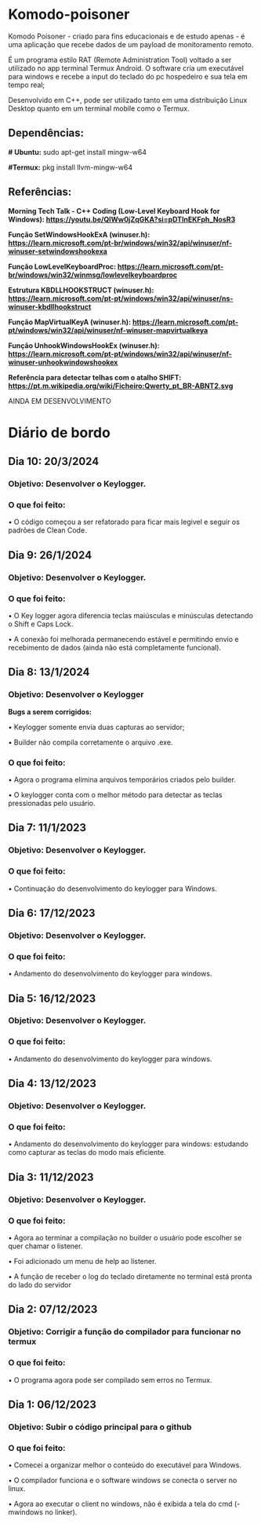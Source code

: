 # Komodo-poisoner
Komodo Poisoner - criado para fins educacionais e de estudo apenas - é uma aplicação que recebe dados de um payload de monitoramento remoto. 

É um programa estilo RAT (Remote Administration Tool) voltado  a ser utilizado no app terminal Termux Android. 
O software cria um executável para windows e recebe a input do teclado do pc hospedeiro e sua tela em tempo real; 

Desenvolvido em C++, pode ser utilizado tanto em uma distribuição Linux Desktop quanto em um terminal mobile como o Termux.

## Dependências:
**# Ubuntu:** sudo apt-get install mingw-w64 

**#Termux:** pkg install llvm-mingw-w64

## Referências:

**Morning Tech Talk - C++ Coding (Low-Level Keyboard Hook for Windows): https://youtu.be/QIWw0jZqGKA?si=pDTlnEKFph_NosR3**

**Função SetWindowsHookExA (winuser.h): https://learn.microsoft.com/pt-br/windows/win32/api/winuser/nf-winuser-setwindowshookexa**

**Função LowLevelKeyboardProc: https://learn.microsoft.com/pt-br/windows/win32/winmsg/lowlevelkeyboardproc**

**Estrutura KBDLLHOOKSTRUCT (winuser.h): https://learn.microsoft.com/pt-pt/windows/win32/api/winuser/ns-winuser-kbdllhookstruct**

**Função MapVirtualKeyA (winuser.h): https://learn.microsoft.com/pt-pt/windows/win32/api/winuser/nf-winuser-mapvirtualkeya**

**Função UnhookWindowsHookEx (winuser.h): https://learn.microsoft.com/pt-pt/windows/win32/api/winuser/nf-winuser-unhookwindowshookex**

**Referência para detectar telhas com o atalho SHIFT: https://pt.m.wikipedia.org/wiki/Ficheiro:Qwerty_pt_BR-ABNT2.svg**

AINDA EM DESENVOLVIMENTO

# Diário de bordo
## Dia 10: 20/3/2024
### Objetivo: Desenvolver o Keylogger.

### **O que foi feito:**

• O código começou a ser refatorado para ficar mais legivel e seguir os padrões de Clean Code.

## Dia 9: 26/1/2024
### Objetivo: Desenvolver o Keylogger.

### **O que foi feito:**

• O Key logger agora diferencia teclas maiúsculas e minúsculas detectando o Shift e Caps Lock.

• A conexão foi melhorada permanecendo estável e permitindo envio e recebimento de dados (ainda não está completamente funcional).

## Dia 8: 13/1/2024
### Objetivo: Desenvolver o Keylogger
**Bugs a serem corrigidos:**

• Keylogger somente envia duas capturas ao servidor;

• Builder não compila corretamente o arquivo .exe.

### **O que foi feito:**

• Agora o programa elimina arquivos temporários criados pelo builder.

• O keylogger conta com o melhor método para detectar as teclas pressionadas pelo usuário.

## Dia 7: 11/1/2023
### Objetivo: Desenvolver o Keylogger.
### **O que foi feito:**

• Continuação do desenvolvimento do keylogger para Windows.

## Dia 6: 17/12/2023
### Objetivo: Desenvolver o Keylogger.
### **O que foi feito:**

• Andamento do desenvolvimento do keylogger para windows.

## Dia 5: 16/12/2023
### Objetivo: Desenvolver o Keylogger.
### **O que foi feito:**

• Andamento do desenvolvimento do keylogger para windows.

## Dia 4: 13/12/2023
### Objetivo: Desenvolver o Keylogger.
### **O que foi feito:**

• Andamento do desenvolvimento do keylogger para windows: estudando como capturar as teclas do modo mais eficiente.

## Dia 3: 11/12/2023
### Objetivo: Desenvolver o Keylogger.
### **O que foi feito:**

•	Agora ao terminar a compilação no builder o usuário pode escolher se quer chamar o listener.

•	Foi adicionado um menu de help ao listener.

•	A função de receber o log do teclado diretamente no terminal está pronta do lado do servidor

## Dia 2: 07/12/2023
### Objetivo: Corrigir a função do compilador para funcionar no termux
### **O que foi feito:**

•	O programa agora pode ser compilado sem erros no Termux.

## Dia 1: 06/12/2023
### Objetivo: Subir o código principal para o github
### **O que foi feito:**

•	Comecei a organizar melhor o conteúdo do executável para Windows.

•	O compilador funciona e o software windows se conecta o server no linux.

• Agora ao executar o client no windows, não é exibida a tela do cmd (-mwindows no linker).
